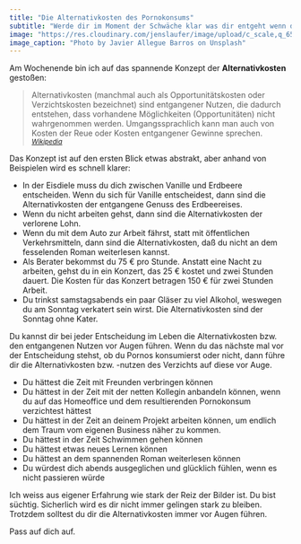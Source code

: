 ```yaml
---
title: "Die Alternativkosten des Pornokonsums"
subtitle: "Werde dir im Moment der Schwäche klar was dir entgeht wenn du Pornos ansiehst"
image: "https://res.cloudinary.com/jenslaufer/image/upload/c_scale,q_65,w_800/v1583737916/javier-allegue-barros-C7B-ExXpOIE-unsplash.jpg"
image_caption: "Photo by Javier Allegue Barros on Unsplash"
---
```


Am Wochenende bin ich auf das spannende Konzept der **Alternativkosten** gestoßen:

> Alternativkosten (manchmal auch als Opportunitätskosten oder Verzichtskosten bezeichnet) sind entgangener Nutzen, die dadurch entstehen, dass vorhandene Möglichkeiten (Opportunitäten) nicht wahrgenommen werden. Umgangssprachlich kann man auch von Kosten der Reue oder Kosten entgangener Gewinne sprechen.
> <small>[_Wikipedia_]()</small>

Das Konzept ist auf den ersten Blick etwas abstrakt, aber anhand von Beispielen wird es schnell klarer:

- In der Eisdiele muss du dich zwischen Vanille und Erdbeere entscheiden. Wenn du sich für Vanille entscheidest, dann sind die Alternativkosten der entgangene Genuss des Erdbeereises.
- Wenn du nicht arbeiten gehst, dann sind die Alternativkosten der verlorene Lohn.
- Wenn du mit dem Auto zur Arbeit fährst, statt mit öffentlichen Verkehrsmitteln, dann sind die Alternativkosten, daß du nicht an dem fesselenden Roman weiterlesen kannst.
- Als Berater bekommst du 75 € pro Stunde. Anstatt eine Nacht zu arbeiten, gehst du in ein Konzert, das 25 € kostet und zwei Stunden dauert. Die Kosten für das Konzert betragen 150 € für zwei Stunden Arbeit.
- Du trinkst samstagsabends ein paar Gläser zu viel Alkohol, weswegen du am Sonntag verkatert sein wirst. Die Alternativkosten sind der Sonntag ohne Kater.

Du kannst dir bei jeder Entscheidung im Leben die Alternativkosten bzw. den entgangenen Nutzen vor Augen führen. Wenn du das nächste mal vor der Entscheidung stehst, ob du Pornos konsumierst oder nicht, dann führe
dir die Alternativkosten bzw. -nutzen des Verzichts auf diese vor Auge.

- Du hättest die Zeit mit Freunden verbringen können
- Du hättest in der Zeit mit der netten Kollegin anbandeln können, wenn du auf das Homeoffice und dem resultierenden Pornokonsum verzichtest hättest
- Du hättest in der Zeit an deinem Projekt arbeiten können, um endlich dem Traum vom eigenen Business näher zu kommen.
- Du hättest in der Zeit Schwimmen gehen können
- Du hättest etwas neues Lernen können
- Du hättest an dem spannenden Roman weiterlesen können
- Du würdest dich abends ausgeglichen und glücklich fühlen, wenn es nicht passieren würde

Ich weiss aus eigener Erfahrung wie stark der Reiz der Bilder ist. Du bist süchtig. Sicherlich wird es dir nicht immer gelingen stark zu bleiben. Trotzdem solltest du dir die Alternativkosten immer vor Augen führen.

Pass auf dich auf.
